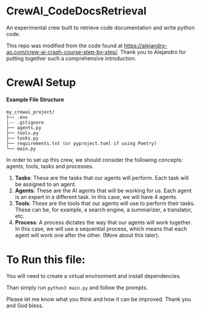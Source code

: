 # CrewAI_CodeDocsRetrieval
An experimental crew built to retrieve code documentation and write python code. 

This repo was modified from the code found at https://alejandro-ao.com/crew-ai-crash-course-step-by-step/. Thank you to Alejandro for putting together such a comprehensive introduction.

# CrewAI Setup
#### Example File Structure
```
my_crewai_project/ 
├── .env
|-- .gitignore 
├── agents.py 
├── tools.py 
├── tasks.py  
├── requirements.txt (or pyproject.toml if using Poetry) 
└── main.py

```

In order to set up this crew, we should consider the following concepts: agents, tools, tasks and processes.

1. **Tasks**: These are the tasks that our agents will perform. Each task will be assigned to an agent.
2. **Agents**: These are the AI agents that will be working for us. Each agent is an expert in a different task. In this case, we will have 4 agents.
3. **Tools**: These are the tools that our agents will use to perform their tasks. These can be, for example, a search engine, a summarizer, a translator, etc.
4. **Process**: A process dictates the way that our agents will work together. In this case, we will use a sequential process, which means that each agent will work one after the other. (More about this later).

# To Run this file:

You will need to create a virtual environment and install dependencies.

Than simply run `python3 main.py` and follow the prompts.

Please let me know what you think and how it can be improved. Thank you and God bless.
